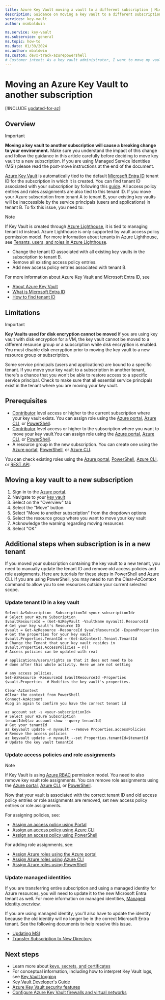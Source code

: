 ```yaml
---
title: Azure Key Vault moving a vault to a different subscription | Microsoft Docs
description: Guidance on moving a key vault to a different subscription.
services: key-vault
author: msmbaldwin

ms.service: key-vault
ms.subservice: general
ms.topic: how-to
ms.date: 01/30/2024
ms.author: mbaldwin 
ms.custom: devx-track-azurepowershell
# Customer intent: As a key vault administrator, I want to move my vault to another subscription.
---
```


# Moving an Azure Key Vault to another subscription

[!INCLUDE [updated-for-az](../../../includes/updated-for-az.md)]

## Overview

> [!IMPORTANT]
> **Moving a key vault to another subscription will cause a breaking change to your environment.**
> Make sure you understand the impact of this change and follow the guidance in this article carefully before deciding to move key vault to a new subscription.
> If you are using Managed Service Identities (MSI) please read the post-move instructions at the end of the document. 

[Azure Key Vault](overview.md) is automatically tied to the default [Microsoft Entra ID](../../active-directory/fundamentals/active-directory-whatis.md) tenant ID for the subscription in which it is created. You can find tenant ID associated with your subscription by following this [guide](/azure/active-directory-b2c/tenant-management-read-tenant-name). All access policy entries and roles assignments are also tied to this tenant ID.  If you move your Azure subscription from tenant A to tenant B, your existing key vaults will be inaccessible by the service principals (users and applications) in tenant B. To fix this issue, you need to:

> [!NOTE]
> If Key Vault is created through [Azure Lighthouse](../../lighthouse/overview.md), it is tied to managing tenant id instead. Azure Lighthouse is only supported by vault access policy permission model.
> For more information about tenants in Azure Lighthouse, see [Tenants, users, and roles in Azure Lighthouse](../../lighthouse/concepts/tenants-users-roles.md).

* Change the tenant ID associated with all existing key vaults in the subscription to tenant B.
* Remove all existing access policy entries.
* Add new access policy entries associated with tenant B.

For more information about Azure Key Vault and Microsoft Entra ID, see
- [About Azure Key Vault](overview.md)
- [What is Microsoft Entra ID](../../active-directory/fundamentals/active-directory-whatis.md)
- [How to find tenant ID](/azure/active-directory-b2c/tenant-management-read-tenant-name)

## Limitations

> [!IMPORTANT]
> **Key Vaults used for disk encryption cannot be moved**
> If you are using key vault with disk encryption for a VM, the key vault cannot be moved to a different resource group or a subscription while disk encryption is enabled. You must disable disk encryption prior to moving the key vault to a new resource group or subscription. 

Some service principals (users and applications) are bound to a specific tenant. If you move your key vault to a subscription in another tenant, there's a chance that you won't be able to restore access to a specific service principal. Check to make sure that all essential service principals exist in the tenant where you are moving your key vault.

## Prerequisites

* [Contributor](../../role-based-access-control/built-in-roles.md#contributor) level access or higher to the current subscription where your key vault exists. You can assign role using the [Azure portal](../../role-based-access-control/role-assignments-portal.md), [Azure CLI](../../role-based-access-control/role-assignments-cli.md), or [PowerShell](../../role-based-access-control/role-assignments-powershell.md).
* [Contributor](../../role-based-access-control/built-in-roles.md#contributor) level access or higher to the subscription where you want to move your key vault.You can assign role using the [Azure portal](../../role-based-access-control/role-assignments-portal.md), [Azure CLI](../../role-based-access-control/role-assignments-cli.md), or [PowerShell](../../role-based-access-control/role-assignments-powershell.md).
* A resource group in the new subscription. You can create one using the [Azure portal](../../azure-resource-manager/management/manage-resource-groups-portal.md), [PowerShell](../../azure-resource-manager/management/manage-resource-groups-powershell.md), or [Azure CLI](../../azure-resource-manager/management/manage-resource-groups-cli.md).

You can check existing roles using the [Azure portal](../../role-based-access-control/role-assignments-list-portal.md), [PowerShell](../../role-based-access-control/role-assignments-list-powershell.yml), [Azure CLI](../../role-based-access-control/role-assignments-list-cli.md), or [REST API](../../role-based-access-control/role-assignments-list-rest.md).


## Moving a key vault to a new subscription

1. Sign in to the [Azure portal](https://portal.azure.com).
2. Navigate to your [key vault](overview.md)
3. Select on the "Overview" tab
4. Select the "Move" button
5. Select "Move to another subscription" from the dropdown options
6. Select the resource group where you want to move your key vault
7. Acknowledge the warning regarding moving resources
8. Select "OK"

## Additional steps when subscription is in a new tenant

If you moved your subscription containing the key vault to a new tenant, you need to manually update the tenant ID and remove old access policies and role assignments. Here are tutorials for these steps in PowerShell and Azure CLI. If you are using PowerShell, you may need to run the Clear-AzContext command to allow you to see resources outside your current selected scope. 

### Update tenant ID in a key vault

```azurepowershell
Select-AzSubscription -SubscriptionId <your-subscriptionId>                # Select your Azure Subscription
$vaultResourceId = (Get-AzKeyVault -VaultName myvault).ResourceId          # Get your key vault's Resource ID 
$vault = Get-AzResource -ResourceId $vaultResourceId -ExpandProperties     # Get the properties for your key vault
$vault.Properties.TenantId = (Get-AzContext).Tenant.TenantId               # Change the Tenant that your key vault resides in
$vault.Properties.AccessPolicies = @()                                     # Access policies can be updated with real
                                                                           # applications/users/rights so that it does not need to be                             # done after this whole activity. Here we are not setting 
                                                                           # any access policies. 
Set-AzResource -ResourceId $vaultResourceId -Properties $vault.Properties  # Modifies the key vault's properties.

Clear-AzContext                                                            #Clear the context from PowerShell
Connect-AzAccount                                                          #Log in again to confirm you have the correct tenant id
````

```azurecli
az account set -s <your-subscriptionId>                                    # Select your Azure Subscription
tenantId=$(az account show --query tenantId)                               # Get your tenantId
az keyvault update -n myvault --remove Properties.accessPolicies           # Remove the access policies
az keyvault update -n myvault --set Properties.tenantId=$tenantId          # Update the key vault tenantId
```
### Update access policies and role assignments

> [!NOTE]
> If Key Vault is using [Azure RBAC](../../role-based-access-control/overview.md) permission model. You need to also remove key vault role assignments. You can remove role assignments using the [Azure portal](../../role-based-access-control/role-assignments-portal.md), [Azure CLI](../../role-based-access-control/role-assignments-cli.md), or [PowerShell](../../role-based-access-control/role-assignments-powershell.md). 

Now that your vault is associated with the correct tenant ID and old access policy entries or role assignments are removed, set new access policy entries or role assignments.

For assigning policies, see:
- [Assign an access policy using Portal](assign-access-policy-portal.md)
- [Assign an access policy using Azure CLI](assign-access-policy-cli.md)
- [Assign an access policy using PowerShell](assign-access-policy-powershell.md)

For adding role assignments, see:
- [Assign Azure roles using the Azure portal](../../role-based-access-control/role-assignments-portal.md)
- [Assign Azure roles using Azure CLI](../../role-based-access-control/role-assignments-cli.md)
- [Assign Azure roles using PowerShell](../../role-based-access-control/role-assignments-powershell.md)


### Update managed identities

If you are transferring entire subscription and using a managed identity for Azure resources, you will need to update it to the new Microsoft Entra tenant as well. For more information on managed identities, [Managed identity overview](../../active-directory/managed-identities-azure-resources/overview.md).

If you are using managed identity, you'll also have to update the identity because the old identity will no longer be in the correct Microsoft Entra tenant. See the following documents to help resolve this issue. 

* [Updating MSI](../../active-directory/managed-identities-azure-resources/known-issues.md#transferring-a-subscription-between-azure-ad-directories)
* [Transfer Subscription to New Directory](../../role-based-access-control/transfer-subscription.md)

## Next steps

- Learn more about [keys, secrets, and certificates](about-keys-secrets-certificates.md)
- For conceptual information, including how to interpret Key Vault logs, see [Key Vault logging](logging.md)
- [Key Vault Developer's Guide](../general/developers-guide.md)
- [Azure Key Vault security features](security-features.md)
- [Configure Azure Key Vault firewalls and virtual networks](network-security.md)
